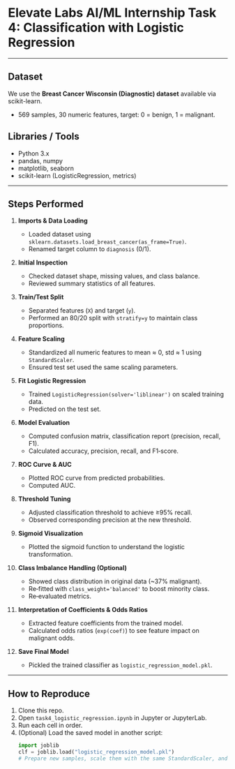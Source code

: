 # Elevate Labs AI/ML Internship Task 4: Classification with Logistic Regression

---

## Dataset
We use the **Breast Cancer Wisconsin (Diagnostic) dataset** available via scikit-learn.  
- 569 samples, 30 numeric features, target: 0 = benign, 1 = malignant.

## Libraries / Tools
- Python 3.x  
- pandas, numpy  
- matplotlib, seaborn  
- scikit-learn (LogisticRegression, metrics)  

---

## Steps Performed

1. **Imports & Data Loading**  
   - Loaded dataset using `sklearn.datasets.load_breast_cancer(as_frame=True)`.  
   - Renamed target column to `diagnosis` (0/1).

2. **Initial Inspection**  
   - Checked dataset shape, missing values, and class balance.  
   - Reviewed summary statistics of all features.

3. **Train/Test Split**  
   - Separated features (`X`) and target (`y`).  
   - Performed an 80/20 split with `stratify=y` to maintain class proportions.

4. **Feature Scaling**  
   - Standardized all numeric features to mean ≈ 0, std ≈ 1 using `StandardScaler`.  
   - Ensured test set used the same scaling parameters.

5. **Fit Logistic Regression**  
   - Trained `LogisticRegression(solver='liblinear')` on scaled training data.  
   - Predicted on the test set.

6. **Model Evaluation**  
   - Computed confusion matrix, classification report (precision, recall, F1).  
   - Calculated accuracy, precision, recall, and F1‐score.  

7. **ROC Curve & AUC**  
   - Plotted ROC curve from predicted probabilities.  
   - Computed AUC.

8. **Threshold Tuning**  
   - Adjusted classification threshold to achieve ≥95% recall.  
   - Observed corresponding precision at the new threshold.

9. **Sigmoid Visualization**  
   - Plotted the sigmoid function to understand the logistic transformation.

10. **Class Imbalance Handling (Optional)**  
    - Showed class distribution in original data (~37% malignant).  
    - Re‐fitted with `class_weight='balanced'` to boost minority class.  
    - Re‐evaluated metrics.

11. **Interpretation of Coefficients & Odds Ratios**  
    - Extracted feature coefficients from the trained model.  
    - Calculated odds ratios (`exp(coef)`) to see feature impact on malignant odds.

12. **Save Final Model**  
    - Pickled the trained classifier as `logistic_regression_model.pkl`.

---

## How to Reproduce

1. Clone this repo.  
2. Open `task4_logistic_regression.ipynb` in Jupyter or JupyterLab.  
3. Run each cell in order.  
4. (Optional) Load the saved model in another script:
   ```python
   import joblib
   clf = joblib.load("logistic_regression_model.pkl")
   # Prepare new samples, scale them with the same StandardScaler, and call clf.predict()
